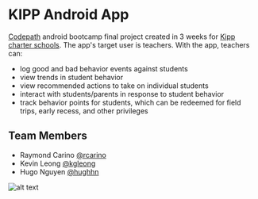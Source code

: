 # KIPP Android App
[Codepath](http://codepath.com/) android bootcamp final project created in 3 weeks for
[Kipp charter schools](http://www.kipp.org/). The app's target user is teachers.
With the app, teachers can:
* log good and bad behavior events against students
* view trends in student behavior
* view recommended actions to take on individual students
* interact with students/parents in response to student behavior
* track behavior points for students, which can be redeemed for field trips, early recess, and
other privileges

## Team Members
* Raymond Carino [@rcarino](https://github.com/rcarino)
* Kevin Leong [@kgleong](https://github.com/kgleong)
* Hugo Nguyen [@hughhn](https://github.com/hughhn)

![alt text](https://github.com/teamHardwoRK/kipp/blob/master/docs/anim_post_demo_day.gif)
